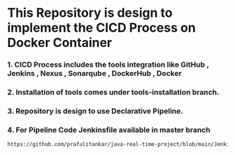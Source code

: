 #  This Repository is design to implement the CICD Process on Docker Container
###  1. CICD Process includes the tools integration like GitHub , Jenkins , Nexus , Sonarqube , DockerHub , Docker
###  2. Installation of tools comes under tools-installation branch.
###  3. Repository is design to use Declarative Pipeline.
###  4. For Pipeline Code Jenkinsfile available in master branch 
   ```bash
   https://github.com/prafulitankar/java-real-time-project/blob/main/Jenkinsfile
   ```

 
